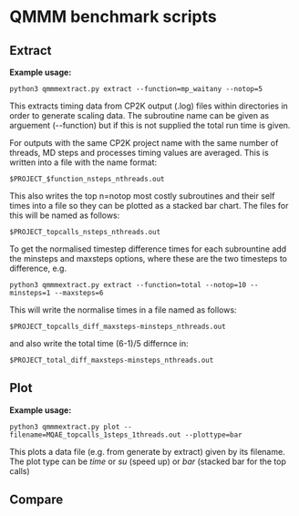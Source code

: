 # QMMM benchmark scripts


## Extract 

**Example usage:**
```
python3 qmmmextract.py extract --function=mp_waitany --notop=5
```
This extracts timing data from CP2K output (.log) files within directories
in order to generate scaling data. The subroutine name can be given as 
arguement (--function) but if this is not supplied the total
run time is given.


For outputs with the same CP2K project name with the same number of
threads, MD steps and processes timing values are averaged. This is
written into a file with the name format:

```
$PROJECT_$function_nsteps_nthreads.out
```


This also writes the top n=notop most costly subroutines and their self
times into a file so they can be plotted as a stacked bar chart. The
files for this will be named as follows:

```
$PROJECT_topcalls_nsteps_nthreads.out
```

To get the normalised timestep difference times for each subrountine
 add the minsteps and maxsteps options, where these are the two 
timesteps to difference, e.g.

```
python3 qmmmextract.py extract --function=total --notop=10 --minsteps=1 --maxsteps=6
```

This will write the normalise times in a file named as follows:

```
$PROJECT_topcalls_diff_maxsteps-minsteps_nthreads.out
```
and also write the total time (6-1)/5 differnce in:

```
$PROJECT_total_diff_maxsteps-minsteps_nthreads.out
```

## Plot

**Example usage:**
```
python3 qmmmextract.py plot --filename=MQAE_topcalls_1steps_1threads.out --plottype=bar
```

This plots a data file (e.g. from generate by extract) given by its filename. The
plot type can be _time_ or _su_ (speed up) or _bar_ (stacked bar for the top calls)

## Compare


